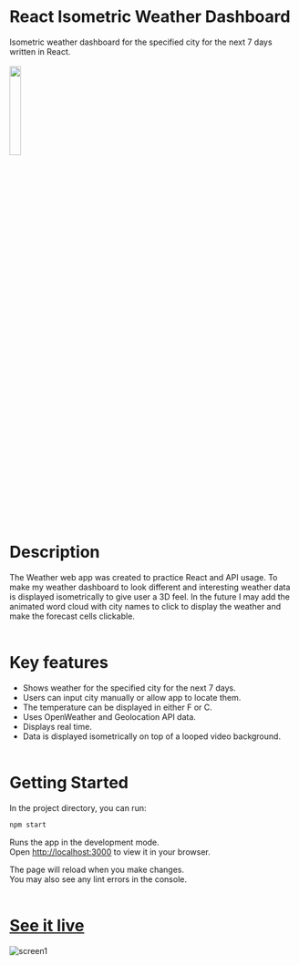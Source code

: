 # React Isometric Weather Dashboard
Isometric weather dashboard for the specified city for the next 7 days written in React. <br><br>
<img src="https://skillicons.dev/icons?i=js,html,css,bootstrap,react,nodejs" width="20%" height="20%"> <br><br>

# Description
The Weather web app was created to practice React and API usage. To make my weather dashboard to look different and interesting weather data is displayed isometrically to give user a 3D feel. In the future I may add the animated word cloud with city names to click to display the weather and make the forecast cells clickable.<br><br>

# Key features
- Shows weather for the specified city for the next 7 days.
- Users can input city manually or allow app to locate them.
- The temperature can be displayed in either F or C.
- Uses OpenWeather and Geolocation API data.
- Displays real time.
- Data is displayed isometrically on top of a looped video background.<br><br>

# Getting Started

In the project directory, you can run:

```bash
npm start
```

Runs the app in the development mode.\
Open [http://localhost:3000](http://localhost:3000) to view it in your browser.

The page will reload when you make changes.\
You may also see any lint errors in the console.<br><br>


# <a href="https://react-weather.iamalwayshome.com/" target="_blank">See it live</a>
![screen1](https://i.ibb.co/fCqkMVS/Screenshot-from-2023-01-19-23-14-56.png "weatherapp_page1")


